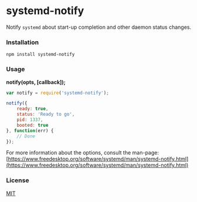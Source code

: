 systemd-notify
==============

Notify `systemd` about start-up completion and other daemon status changes.


### Installation

`npm install systemd-notify`


### Usage

__notify(opts, [callback]);__

```js
var notify = require('systemd-notify');

notify({
    ready: true,
    status: 'Ready to go',
    pid: 1337,
    booted: true
}, function(err) {
    // Done
});
```

For more information about the options, consult the man-page:
[https://www.freedesktop.org/software/systemd/man/systemd-notify.html](https://www.freedesktop.org/software/systemd/man/systemd-notify.html)


### License

[MIT](LICENSE)

